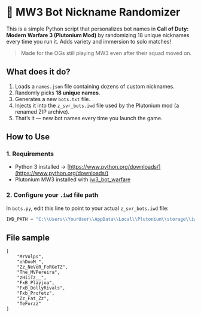 # 🎯 MW3 Bot Nickname Randomizer

This is a simple Python script that personalizes bot names in **Call of Duty: Modern Warfare 3 (Plutonium Mod)** by randomizing 18 unique nicknames every time you run it. Adds variety and immersion to solo matches!

> Made for the OGs still playing MW3 even after their squad moved on.



## What does it do?

1. Loads a `names.json` file containing dozens of custom nicknames.
2. Randomly picks **18 unique names**.
3. Generates a new `bots.txt` file.
4. Injects it into the `z_svr_bots.iwd` file used by the Plutonium mod (a renamed ZIP archive).
5. That’s it — new bot names every time you launch the game.


## How to Use

### 1. Requirements

- Python 3 installed → [https://www.python.org/downloads/](https://www.python.org/downloads/)
- Plutonium MW3 installed with [iw3_bot_warfare](https://github.com/ineedbots/iw3_bot_warfare)

### 2. Configure your `.iwd` file path

In `bots.py`, edit this line to point to your actual `z_svr_bots.iwd` file:

```python
IWD_PATH = "C:\\Users\\YourUser\\AppData\\Local\\Plutonium\\storage\\iw5\\z_svr_bots.iwd"
```

## File sample
```
[
    "MrVolps",
    "ohDooM_",
    "Zz_NeVeR_FoRGeTZ",
    "The_MVPereira",
    "zHiiTz__",
    "FxB_Playjoa",
    "FxB_DollyRivals",
    "Fxb_Profetz",
    "Zz_Fat_Zz",
    "TeForzz"
]
```
